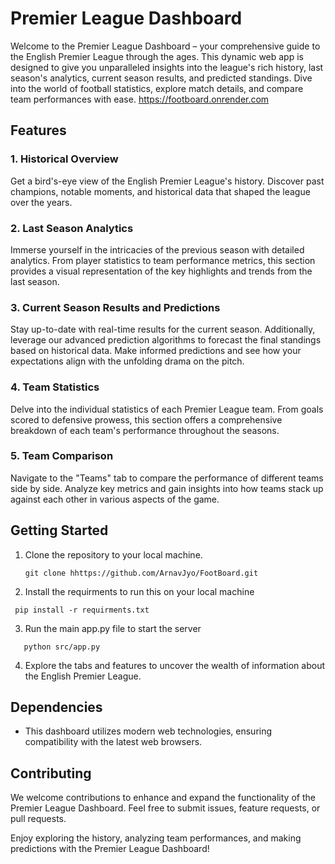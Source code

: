 # Premier League Dashboard

Welcome to the Premier League Dashboard – your comprehensive guide to the English Premier League through the ages. This dynamic web app is designed to give you unparalleled insights into the league's rich history, last season's analytics, current season results, and predicted standings. Dive into the world of football statistics, explore match details, and compare team performances with ease.
https://footboard.onrender.com

## Features

### 1. Historical Overview

Get a bird's-eye view of the English Premier League's history. Discover past champions, notable moments, and historical data that shaped the league over the years.

### 2. Last Season Analytics

Immerse yourself in the intricacies of the previous season with detailed analytics. From player statistics to team performance metrics, this section provides a visual representation of the key highlights and trends from the last season.

### 3. Current Season Results and Predictions

Stay up-to-date with real-time results for the current season. Additionally, leverage our advanced prediction algorithms to forecast the final standings based on historical data. Make informed predictions and see how your expectations align with the unfolding drama on the pitch.

### 4. Team Statistics

Delve into the individual statistics of each Premier League team. From goals scored to defensive prowess, this section offers a comprehensive breakdown of each team's performance throughout the seasons.

### 5. Team Comparison

Navigate to the "Teams" tab to compare the performance of different teams side by side. Analyze key metrics and gain insights into how teams stack up against each other in various aspects of the game.

## Getting Started

1. Clone the repository to your local machine.
   ```
   git clone hhttps://github.com/ArnavJyo/FootBoard.git
   ```

2. Install  the requirments to run this on your local machine
  ```
   pip install -r requirments.txt
  ```
3. Run the main app.py file to start the server
```
   python src/app.py
```
   
4. Explore the tabs and features to uncover the wealth of information about the English Premier League.

## Dependencies

- This dashboard utilizes modern web technologies, ensuring compatibility with the latest web browsers.

## Contributing

We welcome contributions to enhance and expand the functionality of the Premier League Dashboard. Feel free to submit issues, feature requests, or pull requests.

Enjoy exploring the history, analyzing team performances, and making predictions with the Premier League Dashboard!
